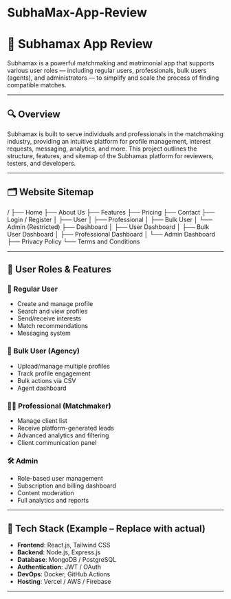 # SubhaMax-App-Review
# 🌟 Subhamax App Review

Subhamax is a powerful matchmaking and matrimonial app that supports various user roles — including regular users, professionals, bulk users (agents), and administrators — to simplify and scale the process of finding compatible matches.

---

## 🔍 Overview

Subhamax is built to serve individuals and professionals in the matchmaking industry, providing an intuitive platform for profile management, interest requests, messaging, analytics, and more. This project outlines the structure, features, and sitemap of the Subhamax platform for reviewers, testers, and developers.

---

## 🗂️ Website Sitemap

/
├── Home
├── About Us
├── Features
├── Pricing
├── Contact
├── Login / Register
│ ├── User
│ ├── Professional
│ ├── Bulk User
│ └── Admin (Restricted)
├── Dashboard
│ ├── User Dashboard
│ ├── Bulk User Dashboard
│ ├── Professional Dashboard
│ └── Admin Dashboard
├── Privacy Policy
└── Terms and Conditions


---

## 👥 User Roles & Features

### 👤 Regular User
- Create and manage profile  
- Search and view profiles  
- Send/receive interests  
- Match recommendations  
- Messaging system  

### 👥 Bulk User (Agency)
- Upload/manage multiple profiles  
- Track profile engagement  
- Bulk actions via CSV  
- Agent dashboard  

### 👨‍💼 Professional (Matchmaker)
- Manage client list  
- Receive platform-generated leads  
- Advanced analytics and filtering  
- Client communication panel  

### 🛠️ Admin
- Role-based user management  
- Subscription and billing dashboard  
- Content moderation  
- Full analytics and reports  

---

## 🧰 Tech Stack (Example – Replace with actual)

- **Frontend**: React.js, Tailwind CSS  
- **Backend**: Node.js, Express.js  
- **Database**: MongoDB / PostgreSQL  
- **Authentication**: JWT / OAuth  
- **DevOps**: Docker, GitHub Actions  
- **Hosting**: Vercel / AWS / Firebase  

---

